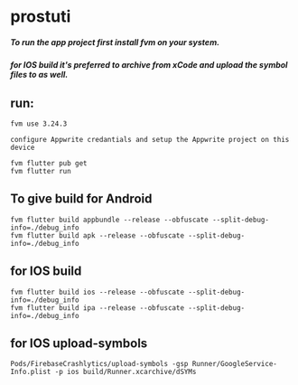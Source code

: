 # prostuti

##### To run the app project first install ***fvm*** on your system.

***for IOS build it's preferred to archive from xCode and upload the symbol files to as well.***

## run:

```
fvm use 3.24.3
```

```
configure Appwrite credantials and setup the Appwrite project on this device
```

```
fvm flutter pub get
fvm flutter run
```

## To give build for Android

```
fvm flutter build appbundle --release --obfuscate --split-debug-info=./debug_info
fvm flutter build apk --release --obfuscate --split-debug-info=./debug_info
```

## for IOS build

```
fvm flutter build ios --release --obfuscate --split-debug-info=./debug_info
fvm flutter build ipa --release --obfuscate --split-debug-info=./debug_info
```

## for IOS upload-symbols

```
Pods/FirebaseCrashlytics/upload-symbols -gsp Runner/GoogleService-Info.plist -p ios build/Runner.xcarchive/dSYMs
```
 